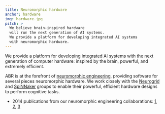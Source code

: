 ```yaml
---
title: Neuromorphic hardware
anchor: hardware
img: hardware.jpg
pitch: >
  We believe brain-inspired hardware
  will run the next generation of AI systems.
  We provide a platform for developing integrated AI systems
  with neuromorphic hardware.
---
```


We provide a platform for developing
integrated AI systems
with the next generation
of computer hardware:
inspired by the brain,
powerful,
and extremely efficient.

ABR is at the forefront
of [neuromorphic engineering](http://www.artificialbrains.com/),
providing software for several pieces
neuromorphic hardware.
We work closely with
the [Neurogrid](http://web.stanford.edu/group/brainsinsilicon/)
and [SpiNNaker](http://apt.cs.manchester.ac.uk/projects/SpiNNaker/)
groups to enable their
powerful, efficient hardware designs to
perform cognitive tasks.

* 2014 publications from our neuromorphic engineering collaborations:
  [1](http://compneuro.uwaterloo.ca/publications/conradt2014.html),
  [2](http://compneuro.uwaterloo.ca/publications/galluppi2014.html),
  [3](http://compneuro.uwaterloo.ca/publications/corradi2014.html)
